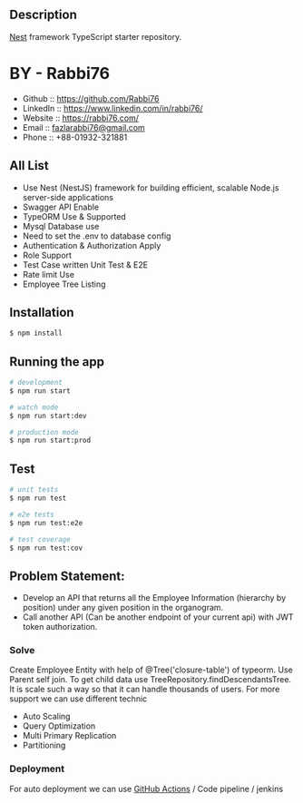 
## Description

[Nest](https://github.com/nestjs/nest) framework TypeScript starter repository.

# BY - Rabbi76
- Github   :: https://github.com/Rabbi76
- LinkedIn :: https://www.linkedin.com/in/rabbi76/
- Website  :: https://rabbi76.com/
- Email    :: fazlarabbi76@gmail.com
- Phone    :: +88-01932-321881


## All List

- Use Nest (NestJS) framework for building efficient, scalable Node.js server-side applications
- Swagger API Enable
- TypeORM Use & Supported 
- Mysql Database use
- Need to set the .env to database config
- Authentication & Authorization Apply
- Role Support
- Test Case written Unit Test & E2E
- Rate limit Use
- Employee Tree Listing 

## Installation

```bash
$ npm install
```

## Running the app

```bash
# development
$ npm run start

# watch mode
$ npm run start:dev

# production mode
$ npm run start:prod
```

## Test

```bash
# unit tests
$ npm run test

# e2e tests
$ npm run test:e2e

# test coverage
$ npm run test:cov
```


##  Problem Statement:
- Develop an API that returns all the Employee Information (hierarchy by position) under any given position in the organogram.
- Call another API (Can be another endpoint of your current api) with JWT token authorization.

###  Solve

Create Employee Entity with help of @Tree('closure-table') of typeorm. Use Parent self join. To get child data use TreeRepository.findDescendantsTree. It is scale such a way so that it can handle thousands of users. For more support we can use different technic 
- Auto Scaling
- Query Optimization
- Multi Primary Replication
- Partitioning

###  Deployment  
For auto deployment we can use [GitHub Actions](https://docs.github.com/en/actions/automating-builds-and-tests/building-and-testing-nodejs) / Code pipeline / jenkins 
